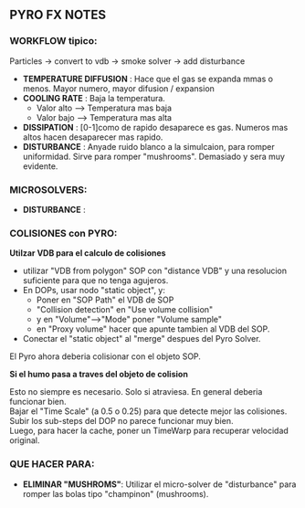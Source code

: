 ## PYRO FX NOTES

### WORKFLOW tipico:   

Particles -> convert to vdb -> smoke solver -> add disturbance


- **TEMPERATURE DIFFUSION** : Hace que el gas se expanda mmas o menos. Mayor numero, mayor difusion / expansion   
- **COOLING RATE** : Baja la temperatura.   
   - Valor alto --> Temperatura mas baja   
   - Valor bajo --> Temperatura mas alta    
- **DISSIPATION** : [0-1]como de rapido desaparece es gas. Numeros mas altos hacen desaparecer mas rapido.   
- **DISTURBANCE** : Anyade ruido blanco a la simulcaion, para romper uniformidad. Sirve para romper "mushrooms". Demasiado y sera muy evidente.   

### MICROSOLVERS:   
- **DISTURBANCE** : 

### COLISIONES con PYRO:   
**Utilzar VDB para el calculo de colisiones**   
- utilizar "VDB from polygon" SOP con "distance VDB" y una resolucion suficiente para que no tenga agujeros.   
- En DOPs, usar nodo "static object", y:   
   - Poner en "SOP Path" el VDB de SOP
   - "Collision detection" en "Use volume collision"
   - y en "Volume"-->"Mode"  poner "Volume sample"
   - en "Proxy volume" hacer que apunte tambien al VDB del SOP.
- Conectar el "static object" al "merge" despues del Pyro Solver.   

El Pyro ahora deberia colisionar con el objeto SOP.

**Si el humo pasa a traves del objeto de colision**   

Esto no siempre es necesario. Solo si atraviesa. En general deberia funcionar bien.   
Bajar el "Time Scale" (a 0.5 o 0.25) para que detecte mejor las colisiones.   
Subir los sub-steps del DOP no parece funcionar muy bien.   
Luego, para hacer la cache, poner un TimeWarp para recuperar velocidad original.   


### QUE HACER PARA:   
- **ELIMINAR "MUSHROMS"**: Utilizar el micro-solver de "disturbance" para romper las bolas tipo "champinon" (mushrooms).
